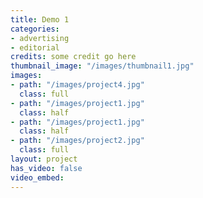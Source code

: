 ```yaml
---
title: Demo 1
categories:
- advertising
- editorial
credits: some credit go here
thumbnail_image: "/images/thumbnail1.jpg"
images:
- path: "/images/project4.jpg"
  class: full
- path: "/images/project1.jpg"
  class: half
- path: "/images/project1.jpg"
  class: half
- path: "/images/project2.jpg"
  class: full
layout: project
has_video: false
video_embed:
---
```

